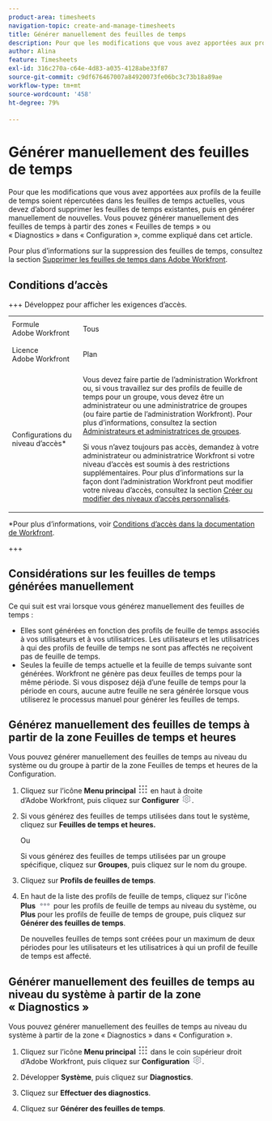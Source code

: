 ```yaml
---
product-area: timesheets
navigation-topic: create-and-manage-timesheets
title: Générer manuellement des feuilles de temps
description: Pour que les modifications que vous avez apportées aux profils de la feuille de temps soient répercutées dans les feuilles de temps actuelles, vous devez d’abord supprimer les feuilles de temps existantes, puis en générer manuellement de nouvelles. Vous pouvez générer manuellement des feuilles de temps à partir des zones « Feuilles de temps » ou « Diagnostics » dans « Configuration », comme expliqué dans cet article.
author: Alina
feature: Timesheets
exl-id: 316c270a-c64e-4d83-a035-4128abe33f87
source-git-commit: c9df676467007a84920073fe06bc3c73b18a89ae
workflow-type: tm+mt
source-wordcount: '458'
ht-degree: 79%

---
```


# Générer manuellement des feuilles de temps

Pour que les modifications que vous avez apportées aux profils de la feuille de temps soient répercutées dans les feuilles de temps actuelles, vous devez d’abord supprimer les feuilles de temps existantes, puis en générer manuellement de nouvelles. Vous pouvez générer manuellement des feuilles de temps à partir des zones « Feuilles de temps » ou « Diagnostics » dans « Configuration », comme expliqué dans cet article.

Pour plus d’informations sur la suppression des feuilles de temps, consultez la section [Supprimer les feuilles de temps dans Adobe Workfront](../../timesheets/create-and-manage-timesheets/delete-timesheets.md).

## Conditions d’accès

+++ Développez pour afficher les exigences d’accès.

<table style="table-layout:auto"> 
 <col> 
 <col> 
 <tbody> 
  <tr> 
   <td role="rowheader">Formule Adobe Workfront</td> 
   <td> <p>Tous</p> </td> 
  </tr> 
  <tr> 
   <td role="rowheader">Licence Adobe Workfront</td> 
   <td> <p>Plan </p> </td> 
  </tr> 
  <tr> 
   <td role="rowheader">Configurations du niveau d’accès*</td> 
   <td> <p>Vous devez faire partie de l’administration Workfront ou, si vous travaillez sur des profils de feuille de temps pour un groupe, vous devez être un administrateur ou une administratrice de groupes (ou faire partie de l’administration Workfront). Pour plus d’informations, consultez la section <a href="../../administration-and-setup/manage-groups/group-roles/group-administrators.md" class="MCXref xref">Administrateurs et administratrices de groupes</a>.</p> <p>Si vous n’avez toujours pas accès, demandez à votre administrateur ou administratrice Workfront si votre niveau d’accès est soumis à des restrictions supplémentaires. Pour plus d’informations sur la façon dont l’administration Workfront peut modifier votre niveau d’accès, consultez la section <a href="../../administration-and-setup/add-users/configure-and-grant-access/create-modify-access-levels.md" class="MCXref xref">Créer ou modifier des niveaux d’accès personnalisés</a>.</p> </td> 
  </tr> 
 </tbody> 
</table>

*Pour plus d’informations, voir [Conditions d’accès dans la documentation de Workfront](/help/quicksilver/administration-and-setup/add-users/access-levels-and-object-permissions/access-level-requirements-in-documentation.md).

+++

## Considérations sur les feuilles de temps générées manuellement

Ce qui suit est vrai lorsque vous générez manuellement des feuilles de temps :

* Elles sont générées en fonction des profils de feuille de temps associés à vos utilisateurs et à vos utilisatrices. Les utilisateurs et les utilisatrices à qui des profils de feuille de temps ne sont pas affectés ne reçoivent pas de feuille de temps.
* Seules la feuille de temps actuelle et la feuille de temps suivante sont générées. Workfront ne génère pas deux feuilles de temps pour la même période. Si vous disposez déjà d’une feuille de temps pour la période en cours, aucune autre feuille ne sera générée lorsque vous utiliserez le processus manuel pour générer les feuilles de temps.

## Générez manuellement des feuilles de temps à partir de la zone Feuilles de temps et heures

Vous pouvez générer manuellement des feuilles de temps au niveau du système ou du groupe à partir de la zone Feuilles de temps et heures de la Configuration.

1. Cliquez sur l’icône **Menu principal** ![](assets/main-menu-icon.png) en haut à droite d’Adobe Workfront, puis cliquez sur **Configurer** ![](assets/gear-icon-settings.png).

1. Si vous générez des feuilles de temps utilisées dans tout le système, cliquez sur **Feuilles de temps et heures.**

   Ou

   Si vous générez des feuilles de temps utilisées par un groupe spécifique, cliquez sur **Groupes**, puis cliquez sur le nom du groupe.

1. Cliquez sur **Profils de feuilles de temps**.
1. En haut de la liste des profils de feuille de temps, cliquez sur l&#39;icône **Plus** ![icône Plus](assets/more-icon.png) pour les profils de feuille de temps au niveau du système, ou **Plus** pour les profils de feuille de temps de groupe, puis cliquez sur **Générer des feuilles de temps**.

   De nouvelles feuilles de temps sont créées pour un maximum de deux périodes pour les utilisateurs et les utilisatrices à qui un profil de feuille de temps est affecté.

## Générer manuellement des feuilles de temps au niveau du système à partir de la zone « Diagnostics »

Vous pouvez générer manuellement des feuilles de temps au niveau du système à partir de la zone « Diagnostics » dans « Configuration ».

1. Cliquez sur l’icône **Menu principal** ![](assets/main-menu-icon.png) dans le coin supérieur droit d’Adobe Workfront, puis cliquez sur **Configuration** ![](assets/gear-icon-settings.png).

1. Développer **Système**, puis cliquez sur **Diagnostics**.

1. Cliquez sur **Effectuer des diagnostics**.
1. Cliquez sur **Générer des feuilles de temps**.
